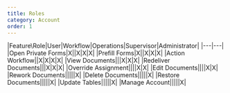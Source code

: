 ```yaml
---
title: Roles
category: Account
order: 1
---
```


|Feature\Role|User|Workflow|Operations|Supervisor|Administrator|
|---|---|
|Open Private Forms|X||X|X|X|
|Prefill Forms|X||X|X|X|
|Action Workflow||X|X|X|X|
|View Documents|||X|X|X|
|Redeliver Documents|||X|X|X|
|Override Assignment||||X|X|
|Edit Documents||||X|X|
|Rework Documents|||||X|
|Delete Documents|||||X|
|Restore Documents|||||X|
|Update Tables|||||X|
|Manage Account|||||X|